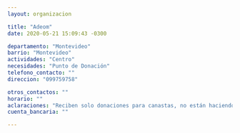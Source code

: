 ```yaml
---
layout: organizacion

title: "Adeom"
date: 2020-05-21 15:09:43 -0300

departamento: "Montevideo"
barrio: "Montevideo"
actividades: "Centro"
necesidades: "Punto de Donación"
telefono_contacto: ""
direccion: "099759758"

otros_contactos: ""
horario: ""
aclaraciones: "Reciben solo donaciones para canastas, no están haciendo ollas"
cuenta_bancaria: ""

---
```

